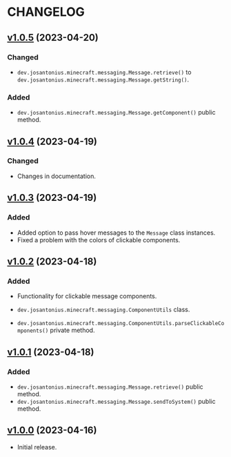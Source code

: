 # CHANGELOG

## [v1.0.5](https://github.com/josantonius/minecraft-messaging/releases/tag/v1.0.5) (2023-04-20)

### Changed

* `dev.josantonius.minecraft.messaging.Message.retrieve()` to
`dev.josantonius.minecraft.messaging.Message.getString()`.

### Added

* `dev.josantonius.minecraft.messaging.Message.getComponent()` public method.

## [v1.0.4](https://github.com/josantonius/minecraft-messaging/releases/tag/v1.0.4) (2023-04-19)

### Changed

* Changes in documentation.

## [v1.0.3](https://github.com/josantonius/minecraft-messaging/releases/tag/v1.0.3) (2023-04-19)

### Added

* Added option to pass hover messages to the `Message` class instances.
* Fixed a problem with the colors of clickable components.

## [v1.0.2](https://github.com/josantonius/minecraft-messaging/releases/tag/v1.0.2) (2023-04-18)

### Added

* Functionality for clickable message components.

* `dev.josantonius.minecraft.messaging.ComponentUtils` class.
* `dev.josantonius.minecraft.messaging.ComponentUtils.parseClickableComponents()` private method.

## [v1.0.1](https://github.com/josantonius/minecraft-messaging/releases/tag/v1.0.1) (2023-04-18)

### Added

* `dev.josantonius.minecraft.messaging.Message.retrieve()` public method.
* `dev.josantonius.minecraft.messaging.Message.sendToSystem()` public method.

## [v1.0.0](https://github.com/josantonius/minecraft-messaging/releases/tag/v1.0.0) (2023-04-16)

* Initial release.

